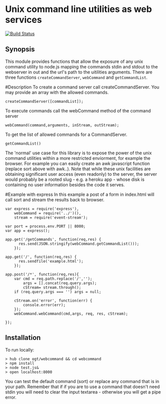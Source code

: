 Unix command line utilities as web services
==
[![Build Status](https://travis-ci.org/MauritsMeijer/webcommand.png)](https://travis-ci.org/MauritsMeijer/webcommand)

## Synopsis

This module provides functions that allow the exposure of any unix command utility to node.js mapping the commands stdin and stdout to the webserver in out and the url's path to the uitilities arguments.
There are three functions `createCommandServer`, `webCommand` and `getCommandList`.

#Description
To create a command server call createCommandServer. You may provide an array with the allowed commands. 
```
createCommandServer([commandList]);
```

To execute commands call the webCommand method of the command server
```
webCommand(command,arguments, inStream, outStream);
```

To get the list of allowed commands for a CommandServer.
```
getCommandList()
```
The 'normal' use case for this library is to expose the power of the unix command utilities within a more restricted enviorment, for example the browser. For example you can easily create an awk javascript function (replace sort above with awk..). Note that while these unix facilities are obtaining significant user access (even readonly) to the server, the server would probably be a rooted slug - e.g. a heroku app - whose disk is containing no user information besides the code it serves.

#Example with express
In this example a post of a form in index.html will call sort and stream the results back to browser.

```
var express = require('express'),
    webCommand = require('../')(),
    stream = require('event-stream');

var port = process.env.PORT || 8000;
var app = express();

app.get('/getCommands', function(req,res) {
      res.send(JSON.stringify(webCommand.getCommandList()));
    });

app.get('/', function(req,res) {
      res.sendfile('example.html');
    });

app.post('/*', function(req,res){
    var cmd = req.path.replace('/','');
        args = [].concat(req.query.args);
        cStream= stream.through();
    if (req.query.args === '') args = null;

    cStream.on('error', function(err) {
        console.error(err);
    });
    webCommand.webCommand(cmd,args, req, res, cStream);

});
```

## Installation 

To run locally:

    > hub clone ogt/webcommand && cd webcommand
    > npm install
    > node test.js&
    > open localhost:8000

You can test the default command (sort) or replace any command that is in your path. Remember that if if you are to use a command that doesn't need stdin you will need to clear the input textarea - otherwise you will get a pipe error.



